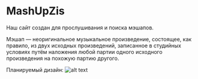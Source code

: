# MashUpZis
Наш сайт создан для прослушивания и поиска мэшапов.

Мэшап — неоригинальное музыкальное произведение, состоящее, как правило, из двух исходных произведений, записанное в студийных условиях путём наложения любой партии одного исходного произведения на похожую партию другого.

Планируемый дизайн:
![alt text](https://downloader.disk.yandex.ru/preview/aa17c59a0a5c357c43b72cee295c0c7b25e97aa6d56ea8989e5bbd203ba4938a/62250964/grpaTR56-MmA4n3dzhd0zdnZdM25BF2rtFmTKs8OcaSu-H91yJvwoh4CFVzeQZMAX0JfCX1v9rMqXsnRJgSB9w%3D%3D?uid=0&filename=cover.jpg&disposition=inline&hash=&limit=0&content_type=image%2Fjpeg&owner_uid=0&tknv=v2&size=2048x2048)
